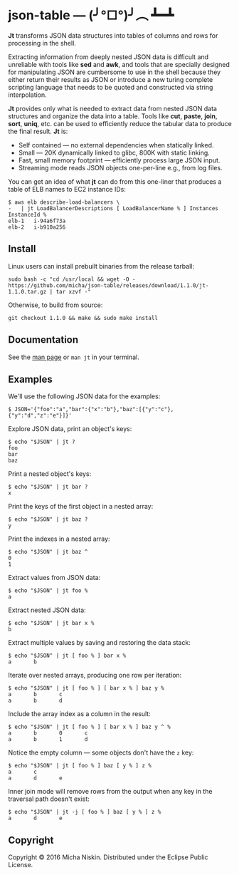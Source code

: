 # json-table &mdash; (╯°□°)╯︵ ┻━┻

**Jt** transforms JSON data structures into tables of columns and rows for
processing in the shell.

Extracting information from deeply nested JSON data is difficult and unreliable
with tools like **sed** and **awk**, and tools that are specially designed for
manipulating JSON are cumbersome to use in the shell because they either return
their results as JSON or introduce a new turing complete scripting language
that needs to be quoted and constructed via string interpolation.

**Jt** provides only what is needed to extract data from nested JSON data
structures and organize the data into a table. Tools like **cut**, **paste**,
**join**, **sort**, **uniq**, etc. can be used to efficiently reduce the
tabular data to produce the final result. **Jt** is:

* Self contained &mdash; no external dependencies when statically linked.
* Small &mdash; 20K dynamically linked to glibc, 800K with static linking.
* Fast, small memory footprint &mdash; efficiently process large JSON input.
* Streaming mode reads JSON objects one-per-line e.g., from log files.

You can get an idea of what **jt** can do from this one-liner that produces
a table of ELB names to EC2 instance IDs:

```
$ aws elb describe-load-balancers \
-   | jt LoadBalancerDescriptions [ LoadBalancerName % ] Instances InstanceId %
elb-1	i-94a6f73a
elb-2	i-b910a256
```

## Install

Linux users can install prebuilt binaries from the release tarball:

```
sudo bash -c "cd /usr/local && wget -O - https://github.com/micha/json-table/releases/download/1.1.0/jt-1.1.0.tar.gz | tar xzvf -"
```

Otherwise, to build from source:

```
git checkout 1.1.0 && make && sudo make install
```

## Documentation

See the [man page][man] or `man jt` in your terminal.

## Examples

We'll use the following JSON data for the examples:

    $ JSON='{"foo":"a","bar":{"x":"b"},"baz":[{"y":"c"},{"y":"d","z":"e"}]}'

Explore JSON data, print an object's keys:

    $ echo "$JSON" | jt ?
    foo
    bar
    baz

Print a nested object's keys:

    $ echo "$JSON" | jt bar ?
    x

Print the keys of the first object in a nested array:

    $ echo "$JSON" | jt baz ?
    y

Print the indexes in a nested array:

    $ echo "$JSON" | jt baz ^
    0
    1

Extract values from JSON data:

    $ echo "$JSON" | jt foo %
    a

Extract nested JSON data:

    $ echo "$JSON" | jt bar x %
    b

Extract multiple values by saving and restoring the data stack:

    $ echo "$JSON" | jt [ foo % ] bar x %
    a       b

Iterate over nested arrays, producing one row per iteration:

    $ echo "$JSON" | jt [ foo % ] [ bar x % ] baz y %
    a       b       c
    a       b       d

Include the array index as a column in the result:

    $ echo "$JSON" | jt [ foo % ] [ bar x % ] baz y ^ %
    a       b       0       c
    a       b       1       d

Notice the empty column &mdash; some objects don't have the `z` key:

    $ echo "$JSON" | jt [ foo % ] baz [ y % ] z %
    a       c
    a       d       e

Inner join mode will remove rows from the output when any key in the traversal
path doesn't exist:

    $ echo "$JSON" | jt -j [ foo % ] baz [ y % ] z %
    a       d       e

## Copyright

Copyright © 2016 Micha Niskin. Distributed under the Eclipse Public License.

[man]: http://htmlpreview.github.io/?https://raw.githubusercontent.com/micha/json-table/master/jt.1.html
